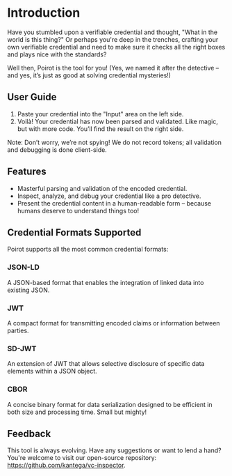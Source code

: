# Introduction

Have you stumbled upon a verifiable credential and thought, "What in the world is this thing?"
Or perhaps you're deep in the trenches, crafting your own verifiable credential and need to make sure it checks all the right boxes and plays nice with the standards?

Well then, Poirot is the tool for you! (Yes, we named it after the detective – and yes, it’s just as good at solving credential mysteries!)

## User Guide

1. Paste your credential into the "Input" area on the left side.
2. Voilà! Your credential has now been parsed and validated. Like magic, but with more code. You’ll find the result on the right side.

Note: Don’t worry, we’re not spying! We do not record tokens; all validation and debugging is done client-side.

## Features

- Masterful parsing and validation of the encoded credential.
- Inspect, analyze, and debug your credential like a pro detective.
- Present the credential content in a human-readable form – because humans deserve to understand things too!

## Credential Formats Supported

Poirot supports all the most common credential formats:

### JSON-LD

A JSON-based format that enables the integration of linked data into existing JSON.

### JWT

A compact format for transmitting encoded claims or information between parties.

### SD-JWT

An extension of JWT that allows selective disclosure of specific data elements within a JSON object.

### CBOR

A concise binary format for data serialization designed to be efficient in both size and processing time. Small but mighty!

## Feedback

This tool is always evolving. Have any suggestions or want to lend a hand? You're welcome to visit our open-source repository: https://github.com/kantega/vc-inspector.
